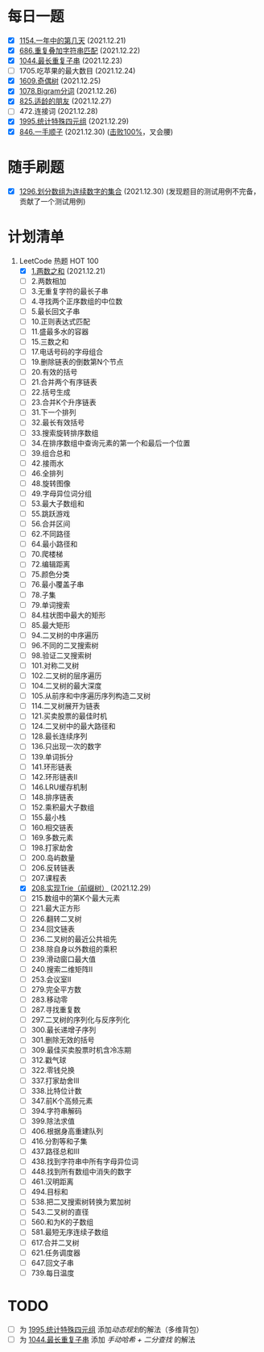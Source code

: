 # 每日一题
- [x] [1154.一年中的第几天](solutions/1154.一年中的第几天.md) (2021.12.21)
- [x] [686.重复叠加字符串匹配](solutions/686.重复叠加字符串匹配.md) (2021.12.22)
- [x] [1044.最长重复子串](solutions/1044.最长重复子串.md) (2021.12.23)
- [ ] 1705.吃苹果的最大数目 (2021.12.24)
- [x] [1609.奇偶树](solutions/1609.奇偶树.md) (2021.12.25)
- [x] [1078.Bigram分词](solutions/1078.Bigram分词.md) (2021.12.26)
- [x] [825.适龄的朋友](solutions/825.适龄的朋友.md) (2021.12.27)
- [ ] 472.连接词 (2021.12.28)
- [x] [1995.统计特殊四元组](solutions/1995.统计特殊四元组.md) (2021.12.29)
- [x] [846.一手顺子](solutions/846.一手顺子.md) (2021.12.30) ([击败100%](assets/846题击败100%.png)，叉会腰)

# 随手刷题
- [x] [1296.划分数组为连续数字的集合](solutions/1296.划分数组为连续数字的集合.md) (2021.12.30) (发现题目的测试用例不完备，贡献了一个测试用例)

# 计划清单
1. LeetCode 热题 HOT 100
   - [x] [1.两数之和](solutions/1.两数之和.md) (2021.12.21)
   - [ ] 2.两数相加
   - [ ] 3.无重复字符的最长子串
   - [ ] 4.寻找两个正序数组的中位数
   - [ ] 5.最长回文子串
   - [ ] 10.正则表达式匹配
   - [ ] 11.盛最多水的容器
   - [ ] 15.三数之和
   - [ ] 17.电话号码的字母组合
   - [ ] 19.删除链表的倒数第N个节点
   - [ ] 20.有效的括号
   - [ ] 21.合并两个有序链表
   - [ ] 22.括号生成
   - [ ] 23.合并K个升序链表
   - [ ] 31.下一个排列
   - [ ] 32.最长有效括号
   - [ ] 33.搜索旋转排序数组
   - [ ] 34.在排序数组中查询元素的第一个和最后一个位置
   - [ ] 39.组合总和
   - [ ] 42.接雨水
   - [ ] 46.全排列
   - [ ] 48.旋转图像
   - [ ] 49.字母异位词分组
   - [ ] 53.最大子数组和
   - [ ] 55.跳跃游戏
   - [ ] 56.合并区间
   - [ ] 62.不同路径
   - [ ] 64.最小路径和
   - [ ] 70.爬楼梯
   - [ ] 72.编辑距离
   - [ ] 75.颜色分类
   - [ ] 76.最小覆盖子串
   - [ ] 78.子集
   - [ ] 79.单词搜索
   - [ ] 84.柱状图中最大的矩形
   - [ ] 85.最大矩形
   - [ ] 94.二叉树的中序遍历
   - [ ] 96.不同的二叉搜索树
   - [ ] 98.验证二叉搜索树
   - [ ] 101.对称二叉树
   - [ ] 102.二叉树的层序遍历
   - [ ] 104.二叉树的最大深度
   - [ ] 105.从前序和中序遍历序列构造二叉树
   - [ ] 114.二叉树展开为链表
   - [ ] 121.买卖股票的最佳时机
   - [ ] 124.二叉树中的最大路径和
   - [ ] 128.最长连续序列
   - [ ] 136.只出现一次的数字
   - [ ] 139.单词拆分
   - [ ] 141.环形链表
   - [ ] 142.环形链表II
   - [ ] 146.LRU缓存机制
   - [ ] 148.排序链表
   - [ ] 152.乘积最大子数组
   - [ ] 155.最小栈
   - [ ] 160.相交链表
   - [ ] 169.多数元素
   - [ ] 198.打家劫舍
   - [ ] 200.岛屿数量
   - [ ] 206.反转链表
   - [ ] 207.课程表
   - [x] [208.实现Trie（前缀树）](solutions/208.实现Trie（前缀树）.md) (2021.12.29)
   - [ ] 215.数组中的第K个最大元素
   - [ ] 221.最大正方形
   - [ ] 226.翻转二叉树
   - [ ] 234.回文链表
   - [ ] 236.二叉树的最近公共祖先
   - [ ] 238.除自身以外数组的乘积
   - [ ] 239.滑动窗口最大值
   - [ ] 240.搜索二维矩阵II
   - [ ] 253.会议室II
   - [ ] 279.完全平方数
   - [ ] 283.移动零
   - [ ] 287.寻找重复数
   - [ ] 297.二叉树的序列化与反序列化
   - [ ] 300.最长递增子序列
   - [ ] 301.删除无效的括号
   - [ ] 309.最佳买卖股票时机含冷冻期
   - [ ] 312.戳气球
   - [ ] 322.零钱兑换
   - [ ] 337.打家劫舍III
   - [ ] 338.比特位计数
   - [ ] 347.前K个高频元素
   - [ ] 394.字符串解码
   - [ ] 399.除法求值
   - [ ] 406.根据身高重建队列
   - [ ] 416.分割等和子集
   - [ ] 437.路径总和III
   - [ ] 438.找到字符串中所有字母异位词
   - [ ] 448.找到所有数组中消失的数字
   - [ ] 461.汉明距离
   - [ ] 494.目标和
   - [ ] 538.把二叉搜索树转换为累加树
   - [ ] 543.二叉树的直径
   - [ ] 560.和为K的子数组
   - [ ] 581.最短无序连续子数组
   - [ ] 617.合并二叉树
   - [ ] 621.任务调度器
   - [ ] 647.回文子串
   - [ ] 739.每日温度

# TODO
- [ ] 为 [1995.统计特殊四元组](solutions/1995.统计特殊四元组.md) 添加*动态规划*的解法（多维背包）
- [ ] 为 [1044.最长重复子串](solutions/1044.最长重复子串.md) 添加 *手动哈希 + 二分查找* 的解法
